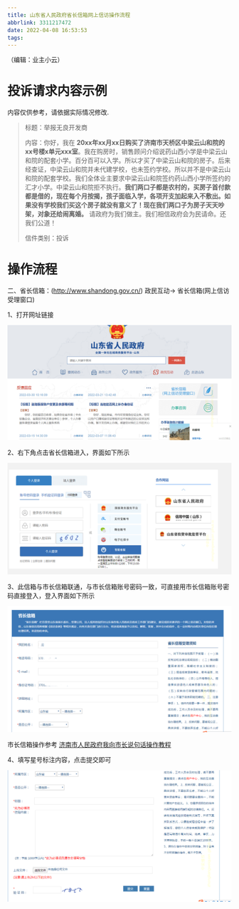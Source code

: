 ```yaml
---
title: 山东省人民政府省长信箱网上信访操作流程
abbrlink: 3311217472
date: 2022-04-08 16:53:53
tags:
---
```


（编辑：业主小云）

# 投诉请求内容示例
内容仅供参考，请依据实际情况修改.

> 标题：举报无良开发商
>
> 内容：你好，我在 **20xx年xx月xx日购买了济南市天桥区中梁云山和院的xx号楼x单元xxx室**。我在购房时，销售顾问介绍说药山西小学是中梁云山和院的配套小学。百分百可以入学。所以才买了中梁云山和院的房子。后来经查证，中梁云山和院并未代建学校，也未签约学校。所以并不是中梁云山和院的配套学校。我们全体业主要求中梁云山和院签约药山西小学所签约的汇才小学。中梁云山和院拒不执行。**我们两口子都是农村的，买房子首付款都是借的，现在每个月按揭，孩子面临入学，各项开支加起来入不敷出。如果没有学校我们买这个房子就没有意义了！现在我们两口子为房子天天吵架，对象还给闹离婚。** 请政府为我们做主。我们相信政府会为民请命。还我们公道！
>
> 信件类别：投诉


# 操作流程

二、省长信箱：(http://www.shandong.gov.cn/) 政民互动-> 省长信箱(网上信访受理窗口)

1、打开网址链接

![山东省人民政府网上信访流程](./山东省人民政府省长信箱网上信访操作流程/1山东省人民政府.png)
 
2、右下角点击省长信箱进入，界面如下所示

![山东省人民政府网上信访流程](./山东省人民政府省长信箱网上信访操作流程/2登录.png)
 
3、此信箱与市长信箱联通，与市长信箱账号密码一致，可直接用市长信箱账号密码直接登入，登入界面如下所示

![山东省人民政府网上信访流程](./山东省人民政府省长信箱网上信访操作流程/3省长信息用户信息.png)

市长信箱操作参考 [济南市人民政府我向市长说句话操作教程](202204537056883.html)
 
4、填写星号标注内容，点击提交即可

![山东省人民政府网上信访流程](./山东省人民政府省长信箱网上信访操作流程/4填写投诉内容.png)
